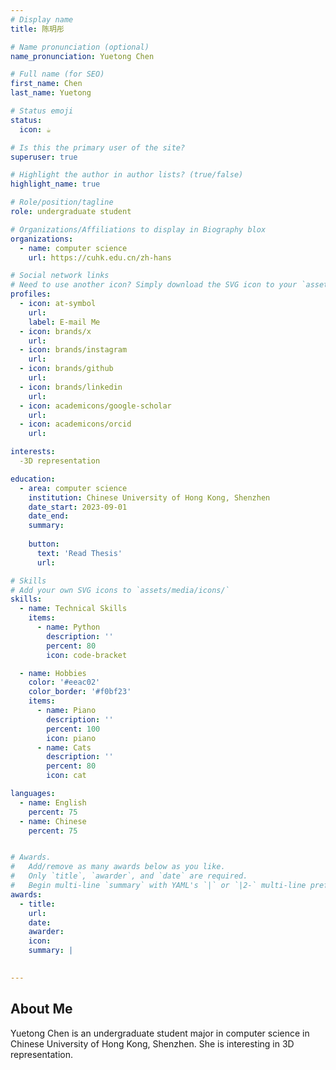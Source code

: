 ```yaml
---
# Display name
title: 陈玥彤

# Name pronunciation (optional)
name_pronunciation: Yuetong Chen

# Full name (for SEO)
first_name: Chen
last_name: Yuetong

# Status emoji
status:
  icon: ☕️

# Is this the primary user of the site?
superuser: true

# Highlight the author in author lists? (true/false)
highlight_name: true

# Role/position/tagline
role: undergraduate student

# Organizations/Affiliations to display in Biography blox
organizations:
  - name: computer science
    url: https://cuhk.edu.cn/zh-hans

# Social network links
# Need to use another icon? Simply download the SVG icon to your `assets/media/icons/` folder.
profiles:
  - icon: at-symbol
    url: 
    label: E-mail Me
  - icon: brands/x
    url: 
  - icon: brands/instagram
    url: 
  - icon: brands/github
    url: 
  - icon: brands/linkedin
    url: 
  - icon: academicons/google-scholar
    url: 
  - icon: academicons/orcid
    url: 

interests:
  -3D representation

education:
  - area: computer science
    institution: Chinese University of Hong Kong, Shenzhen
    date_start: 2023-09-01
    date_end: 
    summary: 
      
    button:
      text: 'Read Thesis'
      url: 

# Skills
# Add your own SVG icons to `assets/media/icons/`
skills:
  - name: Technical Skills
    items:
      - name: Python
        description: ''
        percent: 80
        icon: code-bracket

  - name: Hobbies
    color: '#eeac02'
    color_border: '#f0bf23'
    items:
      - name: Piano
        description: ''
        percent: 100
        icon: piano
      - name: Cats
        description: ''
        percent: 80
        icon: cat

languages:
  - name: English
    percent: 75
  - name: Chinese
    percent: 75


# Awards.
#   Add/remove as many awards below as you like.
#   Only `title`, `awarder`, and `date` are required.
#   Begin multi-line `summary` with YAML's `|` or `|2-` multi-line prefix and indent 2 spaces below.
awards:
  - title: 
    url: 
    date: 
    awarder: 
    icon: 
    summary: |
      

---
```


## About Me

Yuetong Chen is an undergraduate student major in computer science in Chinese University of Hong Kong, Shenzhen. She is interesting in 3D representation.